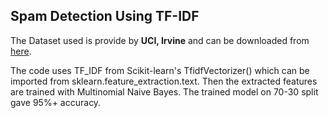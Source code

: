 ## Spam Detection Using TF-IDF
The Dataset used is provide by **UCI, Irvine** and can be downloaded from [here](https://archive.ics.uci.edu/ml/machine-learning-databases/00228/).

The code uses TF_IDF from Scikit-learn's TfidfVectorizer() which can be imported from sklearn.feature_extraction.text. Then the extracted features are trained with Multinomial Naive Bayes. The trained model on 70-30 split gave 95%+ accuracy.